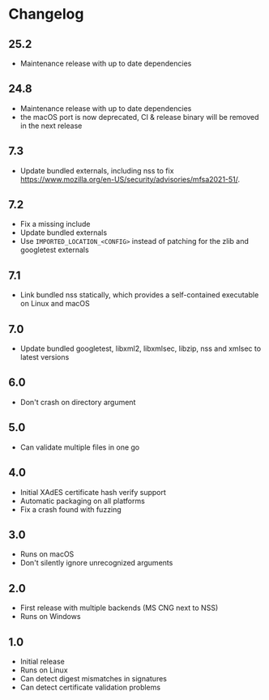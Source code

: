 # Changelog

## 25.2

- Maintenance release with up to date dependencies

## 24.8

- Maintenance release with up to date dependencies
- the macOS port is now deprecated, CI & release binary will be removed in the next release

## 7.3

- Update bundled externals, including nss to fix
  <https://www.mozilla.org/en-US/security/advisories/mfsa2021-51/>.

## 7.2

- Fix a missing include
- Update bundled externals
- Use `IMPORTED_LOCATION_<CONFIG>` instead of patching for the zlib and googletest externals

## 7.1

- Link bundled nss statically, which provides a self-contained executable on Linux and macOS

## 7.0

- Update bundled googletest, libxml2, libxmlsec, libzip, nss and xmlsec to latest versions

## 6.0

- Don't crash on directory argument

## 5.0

- Can validate multiple files in one go

## 4.0

- Initial XAdES certificate hash verify support
- Automatic packaging on all platforms
- Fix a crash found with fuzzing

## 3.0

- Runs on macOS
- Don't silently ignore unrecognized arguments

## 2.0

- First release with multiple backends (MS CNG next to NSS)
- Runs on Windows

## 1.0

- Initial release
- Runs on Linux
- Can detect digest mismatches in signatures
- Can detect certificate validation problems

